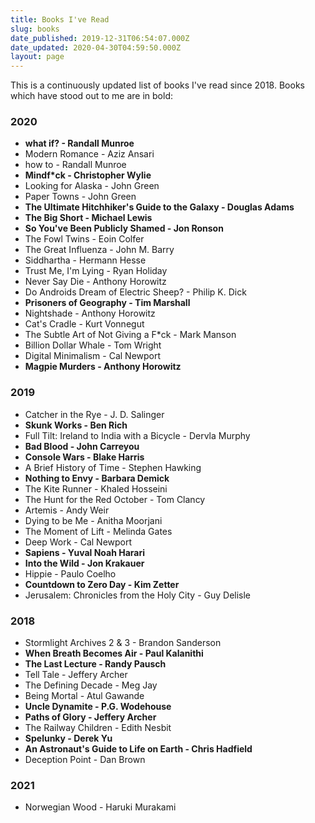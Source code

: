 ```yaml
---
title: Books I've Read
slug: books
date_published: 2019-12-31T06:54:07.000Z
date_updated: 2020-04-30T04:59:50.000Z
layout: page
---
```


This is a continuously updated list of books I've read since 2018. Books which have stood out to me are in bold:

### 2020

- **what if? - Randall Munroe**
- Modern Romance - Aziz Ansari
- how to - Randall Munroe
- **Mindf*ck - Christopher Wylie**
- Looking for Alaska - John Green
- Paper Towns - John Green
- **The Ultimate Hitchhiker's Guide to the Galaxy - Douglas Adams**
- **The Big Short - Michael Lewis**
- **So You've Been Publicly Shamed - Jon Ronson**
- The Fowl Twins - Eoin Colfer
- The Great Influenza - John M. Barry
- Siddhartha - Hermann Hesse
- Trust Me, I'm Lying - Ryan Holiday
- Never Say Die - Anthony Horowitz
- Do Androids Dream of Electric Sheep? - Philip K. Dick
- **Prisoners of Geography - Tim Marshall**
- Nightshade - Anthony Horowitz
- Cat's Cradle - Kurt Vonnegut
- The Subtle Art of Not Giving a F*ck - Mark Manson
- Billion Dollar Whale - Tom Wright
- Digital Minimalism - Cal Newport
- **Magpie Murders - Anthony Horowitz**

### 2019

- Catcher in the Rye - J. D. Salinger
- **Skunk Works - Ben Rich**
- Full Tilt: Ireland to India with a Bicycle - Dervla Murphy
- **Bad Blood - John Carreyou**
- **Console Wars - Blake Harris**
- A Brief History of Time - Stephen Hawking
- **Nothing to Envy - Barbara Demick**
- The Kite Runner - Khaled Hosseini
- The Hunt for the Red October - Tom Clancy
- Artemis - Andy Weir
- Dying to be Me - Anitha Moorjani
- The Moment of Lift - Melinda Gates
- Deep Work - Cal Newport
- **Sapiens - Yuval Noah Harari**
- **Into the Wild - Jon Krakauer**
- Hippie - Paulo Coelho
- **Countdown to Zero Day - Kim Zetter**
- Jerusalem: Chronicles from the Holy City - Guy Delisle

### 2018

- Stormlight Archives 2 & 3 - Brandon Sanderson
- **When Breath Becomes Air - Paul Kalanithi**
- **The Last Lecture - Randy Pausch**
- Tell Tale - Jeffery Archer
- The Defining Decade - Meg Jay
- Being Mortal - Atul Gawande
- **Uncle Dynamite - P.G. Wodehouse**
- **Paths of Glory - Jeffery Archer**
- The Railway Children - Edith Nesbit
- **Spelunky - Derek Yu**
- **An Astronaut's Guide to Life on Earth - Chris Hadfield**
- Deception Point - Dan Brown

### 2021

- Norwegian Wood - Haruki Murakami